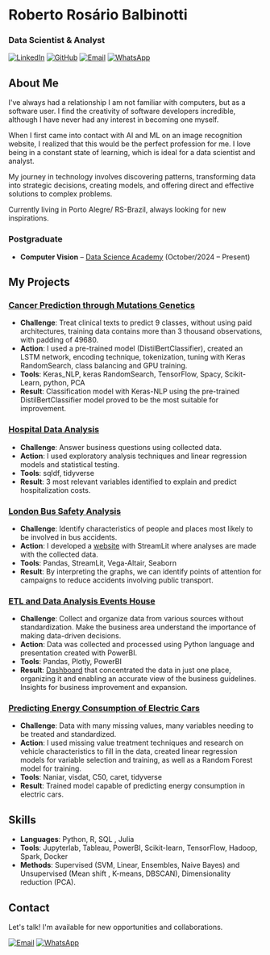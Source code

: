 # Roberto Rosário Balbinotti
### Data Scientist & Analyst
[![LinkedIn](https://img.shields.io/badge/LinkedIn-0077B5?style=for-the-badge&logo=linkedin&logoColor=white)](https://linkedin.com/in/roberto-balbinotti)
[![GitHub](https://img.shields.io/badge/GitHub-100000?style=for-the-badge&logo=github&logoColor=white)](https://github.com/rbalbinotti)
[![Email](https://img.shields.io/badge/Email-D14836?style=for-the-badge&logo=gmail&logoColor=white)](mailto:balbinotti@proton.me)
[![WhatsApp](https://img.shields.io/badge/WhatsApp-25D366?style=for-the-badge&logo=whatsapp&logoColor=white)](https://wa.me/5551920018268)

## About Me
I've always had a relationship I am not familiar with computers, but as a software user. I find the creativity of software developers incredible, although I have never had any interest in becoming one myself.

When I first came into contact with AI and ML on an image recognition website, I realized that this would be the perfect profession for me. I love being in a constant state of learning, which is ideal for a data scientist and analyst.

My journey in technology involves discovering patterns, transforming data into strategic decisions, creating models, and offering direct and effective solutions to complex problems.

Currently living in Porto Alegre/ RS-Brazil, always looking for new inspirations.

### Postgraduate
- **Computer Vision** – [Data Science Academy](https://www.datascienceacademy.com.br/) (October/2024 – Present)

## My Projects

### [Cancer Prediction through Mutations Genetics](https://github.com/rbalbinotti/treat_cancer_keras)
- **Challenge**: Treat clinical texts to predict 9 classes, without using paid architectures, training data contains more than 3 thousand observations, with padding of 49680.
- **Action**: I used a pre-trained model (DistilBertClassifier), created an LSTM network, encoding technique, tokenization, tuning with Keras RandomSearch, class balancing and GPU training. 
- **Tools**: Keras_NLP, keras RandomSearch, TensorFlow, Spacy, Scikit-Learn, python, PCA
- **Result**: Classification model with Keras-NLP using the pre-trained DistilBertClassifier model proved to be the most suitable for improvement.

### [Hospital Data Analysis](https://github.com/rbalbinotti/analise_hospitalar_R)
- **Challenge**: Answer business questions using collected data.
- **Action**: I used exploratory analysis techniques and linear regression models and statistical testing.
- **Tools**: sqldf, tidyverse
- **Result**: 3 most relevant variables identified to explain and predict hospitalization costs.

### [London Bus Safety Analysis](https://github.com/rbalbinotti/Analise_Risco_Transp_Publico)
- **Challenge**: Identify characteristics of people and places most likely to be involved in bus accidents.
- **Action**: I developed a [website](https://londonbusanalysis.streamlit.app/) with StreamLit where analyses are made with the collected data.
- **Tools**: Pandas, StreamLit, Vega-Altair, Seaborn
- **Result**: By interpreting the graphs, we can identify points of attention for campaigns to reduce accidents involving public transport.

### [ETL and Data Analysis Events House](https://github.com/rbalbinotti/thai_portfolio)
- **Challenge**: Collect and organize data from various sources without standardization. Make the business area understand the importance of making data-driven decisions. 
- **Action**: Data was collected and processed using Python language and presentation created with PowerBI.
- **Tools**: Pandas, Plotly, PowerBI
- **Result**: [Dashboard](https://app.powerbi.com/links/W_23bQhW44?ctid=95b5599e-390a-4a3f-89b3-994aea1ad632&pbi_source=linkShare) that concentrated the data in just one place, organizing it and enabling an accurate view of the business guidelines. Insights for business improvement and expansion. 

### [Predicting Energy Consumption of Electric Cars](https://github.com/rbalbinotti/Prevendo_Cons_Energia_Carros)
- **Challenge**: Data with many missing values, many variables needing to be treated and standardized. 
- **Action**: I used missing value treatment techniques and research on vehicle characteristics to fill in the data, created linear regression models for variable selection and training, as well as a Random Forest model for training.
- **Tools**: Naniar, visdat, C50, caret, tidyverse
- **Result**: Trained model capable of predicting energy consumption in electric cars.

## Skills
- **Languages**: Python, R, SQL , Julia
- **Tools**: Jupyterlab, Tableau, PowerBI, Scikit-learn, TensorFlow, Hadoop, Spark, Docker
- **Methods**: Supervised (SVM, Linear, Ensembles, Naive Bayes) and Unsupervised (Mean shift , K-means, DBSCAN), Dimensionality reduction (PCA).

## Contact
Let's talk! I'm available for new opportunities and collaborations.

[![Email](https://img.shields.io/badge/Email-D14836?style=for-the-badge&logo=gmail&logoColor=white)](mailto:balbinotti@proton.me)
[![WhatsApp](https://img.shields.io/badge/WhatsApp-25D366?style=for-the-badge&logo=whatsapp&logoColor=white)](https://wa.me/5551920018268)